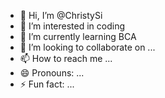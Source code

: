 - 👋 Hi, I’m @ChristySi
- 👀 I’m interested in coding
- 🌱 I’m currently learning BCA
- 💞️ I’m looking to collaborate on ...
- 📫 How to reach me ...
- 😄 Pronouns: ...
- ⚡ Fun fact: ...

<!---
ChristySi/ChristySi is a ✨ special ✨ repository because its `README.md` (this file) appears on your GitHub profile.
You can click the Preview link to take a look at your changes.
--->
